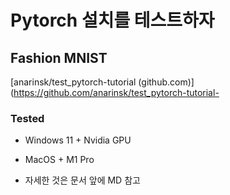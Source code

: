 # Pytorch 설치를 테스트하자 

## Fashion MNIST
[anarinsk/test_pytorch-tutorial (github.com)](https://github.com/anarinsk/test_pytorch-tutorial-

###  Tested 
- Windows 11 + Nvidia GPU 
- MacOS + M1 Pro 

- 자세한 것은 문서 앞에 MD 참고 